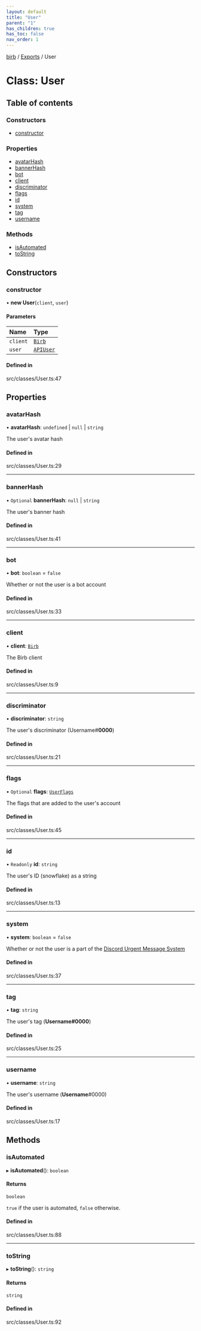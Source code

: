```yaml
---
layout: default
title: "User"
parent: "1"
has_children: true
has_toc: false
nav_order: 1
---
```


[birb](../README.md) / [Exports](../modules.md) / User

# Class: User

## Table of contents

### Constructors

- [constructor](index.md#constructor)

### Properties

- [avatarHash](index.md#avatarhash)
- [bannerHash](index.md#bannerhash)
- [bot](index.md#bot)
- [client](index.md#client)
- [discriminator](index.md#discriminator)
- [flags](index.md#flags)
- [id](index.md#id)
- [system](index.md#system)
- [tag](index.md#tag)
- [username](index.md#username)

### Methods

- [isAutomated](index.md#isautomated)
- [toString](index.md#tostring)

## Constructors

### constructor

• **new User**(`client`, `user`)

#### Parameters

| Name | Type |
| :------ | :------ |
| `client` | [`Birb`](../Birb/index.md) |
| `user` | [`APIUser`](../modules.md#apiuser) |

#### Defined in

src/classes/User.ts:47

## Properties

### avatarHash

• **avatarHash**: `undefined` \| ``null`` \| `string`

The user's avatar hash

#### Defined in

src/classes/User.ts:29

___

### bannerHash

• `Optional` **bannerHash**: ``null`` \| `string`

The user's banner hash

#### Defined in

src/classes/User.ts:41

___

### bot

• **bot**: `boolean` = `false`

Whether or not the user is a bot account

#### Defined in

src/classes/User.ts:33

___

### client

• **client**: [`Birb`](../Birb/index.md)

The Birb client

#### Defined in

src/classes/User.ts:9

___

### discriminator

• **discriminator**: `string`

The user's discriminator (Username#**0000**)

#### Defined in

src/classes/User.ts:21

___

### flags

• `Optional` **flags**: [`UserFlags`](../UserFlags/index.md)

The flags that are added to the user's account

#### Defined in

src/classes/User.ts:45

___

### id

• `Readonly` **id**: `string`

The user's ID (snowflake) as a string

#### Defined in

src/classes/User.ts:13

___

### system

• **system**: `boolean` = `false`

Whether or not the user is a part of the [Discord Urgent Message System](https://support.discord.com/hc/en-us/articles/360036118732-Discord-System-Messages)

#### Defined in

src/classes/User.ts:37

___

### tag

• **tag**: `string`

The user's tag (**Username#0000**)

#### Defined in

src/classes/User.ts:25

___

### username

• **username**: `string`

The user's username (**Username**#0000)

#### Defined in

src/classes/User.ts:17

## Methods

### isAutomated

▸ **isAutomated**(): `boolean`

#### Returns

`boolean`

`true` if the user is automated, `false` otherwise.

#### Defined in

src/classes/User.ts:88

___

### toString

▸ **toString**(): `string`

#### Returns

`string`

#### Defined in

src/classes/User.ts:92
